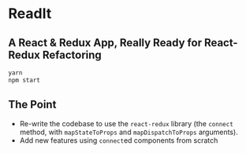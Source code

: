 # ReadIt

## A React & Redux App, Really Ready for React-Redux Refactoring

```sh
yarn
npm start
```

## The Point

* Re-write the codebase to use the `react-redux` library (the `connect` method, with `mapStateToProps` and `mapDispatchToProps` arguments).
* Add new features using `connect`ed components from scratch
